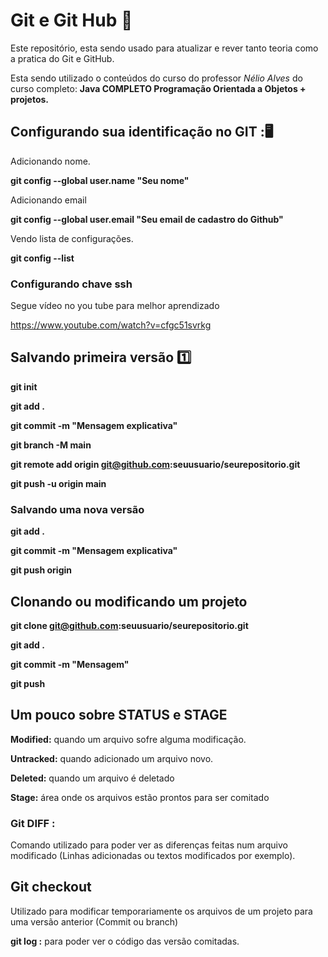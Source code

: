 # Git e Git Hub :school_satchel:

Este repositório, esta sendo usado para atualizar e rever tanto teoria como a pratica do Git e GitHub.

Esta sendo utilizado o conteúdos do curso do professor *Nélio Alves*  do curso completo: **Java COMPLETO Programação Orientada a Objetos + projetos.**



## Configurando sua identificação no GIT ::desktop_computer:

Adicionando nome.

**git config --global user.name "Seu nome"**

Adicionando email

**git config --global user.email "Seu email de cadastro do Github"**

Vendo lista de configurações.

**git config --list**



### Configurando chave ssh

Segue vídeo no you tube para melhor aprendizado

https://www.youtube.com/watch?v=cfgc51svrkg



## Salvando primeira versão :one:

**git init**

**git add .**

**git commit -m "Mensagem explicativa"**

**git branch -M main**

**git remote add origin git@github.com:seuusuario/seurepositorio.git**

**git push -u origin main**



### Salvando uma nova versão

**git add .**

**git commit -m "Mensagem explicativa"**

**git push origin**



## Clonando ou modificando um projeto

**git clone  git@github.com:seuusuario/seurepositorio.git**

**git add .**

**git commit -m "Mensagem"**

**git push**



## Um pouco sobre STATUS e STAGE

**Modified:** quando um arquivo sofre alguma modificação.

**Untracked:** quando adicionado um arquivo novo.

**Deleted:** quando um arquivo é deletado

**Stage:** área onde os arquivos estão prontos para ser comitado



### Git DIFF :

Comando utilizado para poder ver as diferenças feitas num arquivo modificado (Linhas adicionadas ou textos modificados por exemplo).



## Git checkout

Utilizado para modificar temporariamente os arquivos de um projeto para uma versão anterior (Commit ou branch)

**git log :** para poder ver o código das versão comitadas.
